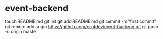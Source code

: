event-backend
=============
touch README.md
git init
git add README.md
git commit -m "first commit"
git remote add origin https://github.com/centdev/event-backend.git
git push -u origin master
